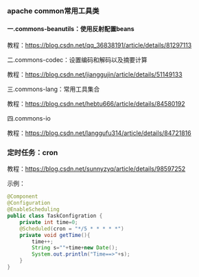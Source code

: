 ### apache common常用工具类

#### 一.commons-beanutils：使用反射配置beans

教程：https://blog.csdn.net/qq_36838191/article/details/81297113

二.commons-codec：设置编码和解码以及摘要计算

教程：https://blog.csdn.net/jianggujin/article/details/51149133

三.commons-lang：常用工具集合

教程：https://blog.csdn.net/hebtu666/article/details/84580192

四.commons-io

教程：https://blog.csdn.net/langgufu314/article/details/84721816



### 定时任务：cron

教程：https://blog.csdn.net/sunnyzyq/article/details/98597252

示例：

```java
@Component
@Configuration
@EnableScheduling
public class TaskConfigration {
    private int time=0;
    @Scheduled(cron = "*/5 * * * * *")
    private void getTime(){
        time++;
        String s=""+time+new Date();
        System.out.println("Time==>"+s);
    }
}
```

